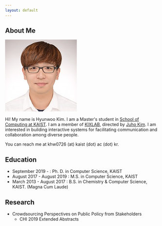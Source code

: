 ```yaml
---
layout: default
---
```


## About Me

<img class="profile-picture" src="hyunwoo.jpg">

Hi! My name is Hyunwoo Kim. I am a Master's student in [School of Computing at KAIST](https://cs.kaist.ac.kr). I am a member of [KIXLAB](https://kixlab.org), directed by [Juho Kim](https://juhokim.com). I am interested in building interactive systems for facilitating communication and collaboration among diverse people.

You can reach me at khw0726 (at) kaist (dot) ac (dot) kr.

## Education
* September 2019 -            : Ph. D. in Computer Science, KAIST
* August 2017 - August 2019 : M.S. in Computer Science, KAIST
* March 2013 - August 2017 : B.S. in Chemistry & Computer Science, KAIST. (Magna Cum Laude)

## Research

* Crowdsourcing Perspectives on Public Policy from Stakeholders
  * CHI 2019 Extended Abstracts

<!-- ## Typography

This is a [link](http://google.com). Something *italics* and something **bold**.

Here is a table

Year | Award | Category
-----|-------|--------
2014 | Emmy  | Won Outstanding Lead Actor in a miniseries or a movie
2015 | BAFTA | Nominated for Best Leading Actor for Sherlock
2014 | Satellite | Won Best Actor miniseries or television film

Here is a horizontal rule

---

Here is a blockquote

> To a great mind, nothing is little -->



